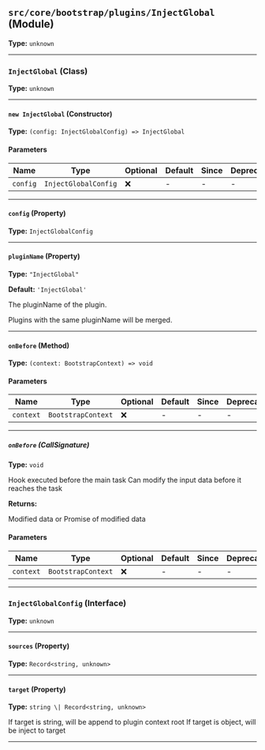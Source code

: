 ## `src/core/bootstrap/plugins/InjectGlobal` (Module)

**Type:** `unknown`

---

### `InjectGlobal` (Class)

**Type:** `unknown`

---

#### `new InjectGlobal` (Constructor)

**Type:** `(config: InjectGlobalConfig) => InjectGlobal`

#### Parameters

| Name     | Type                 | Optional | Default | Since | Deprecated | Description |
| -------- | -------------------- | -------- | ------- | ----- | ---------- | ----------- |
| `config` | `InjectGlobalConfig` | ❌       | -       | -     | -          |             |

---

#### `config` (Property)

**Type:** `InjectGlobalConfig`

---

#### `pluginName` (Property)

**Type:** `"InjectGlobal"`

**Default:** `'InjectGlobal'`

The pluginName of the plugin.

Plugins with the same pluginName will be merged.

---

#### `onBefore` (Method)

**Type:** `(context: BootstrapContext) => void`

#### Parameters

| Name      | Type               | Optional | Default | Since | Deprecated | Description |
| --------- | ------------------ | -------- | ------- | ----- | ---------- | ----------- |
| `context` | `BootstrapContext` | ❌       | -       | -     | -          |             |

---

##### `onBefore` (CallSignature)

**Type:** `void`

Hook executed before the main task
Can modify the input data before it reaches the task

**Returns:**

Modified data or Promise of modified data

#### Parameters

| Name      | Type               | Optional | Default | Since | Deprecated | Description |
| --------- | ------------------ | -------- | ------- | ----- | ---------- | ----------- |
| `context` | `BootstrapContext` | ❌       | -       | -     | -          |             |

---

### `InjectGlobalConfig` (Interface)

**Type:** `unknown`

---

#### `sources` (Property)

**Type:** `Record<string, unknown>`

---

#### `target` (Property)

**Type:** `string \| Record<string, unknown>`

If target is string, will be append to plugin context root
If target is object, will be inject to target

---
